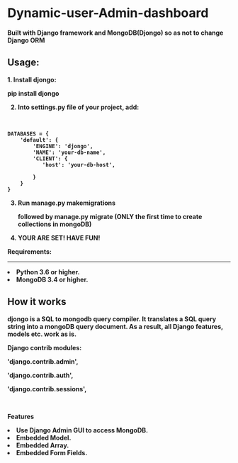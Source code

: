 # Dynamic-user-Admin-dashboard
<b>Built with Django framework and MongoDB(Djongo) so as not to change Django ORM<br/>
<h2>Usage:</h2>
1. <strong>Install djongo:</strong>
    <p>pip install djongo</p>

2. <p>Into settings.py file of your project, add:</p>
<br/>


    DATABASES = {
        'default': {
            'ENGINE': 'djongo',
            'NAME': 'your-db-name',
            'CLIENT': {
               'host': 'your-db-host',
               
            }
        }
    }
    
3. <p>Run manage.py makemigrations <app_name></p>  
   <p>followed by manage.py migrate (ONLY the first time to create collections in mongoDB)</p>
 
4. YOUR ARE SET! HAVE FUN!


<b>Requirements:</b>
<hr/>
<li> Python 3.6 or higher.</li>

<li> MongoDB 3.4 or higher.</li>


<h2>How it works</h2>
<p>djongo is a SQL to mongodb query compiler. It translates a SQL query string into a mongoDB query document. As a result, all Django features, models etc. work as is.</p>

<strong>Django contrib modules:</strong>

  
<p>'django.contrib.admin',</p>
<p>'django.contrib.auth',</p>    
<p>'django.contrib.sessions',</p>

<br/>

<b>Features</b>
<li>Use Django Admin GUI to access MongoDB.</li>
<li>Embedded Model.</li>
<li>Embedded Array.</li>
<li>Embedded Form Fields.</li>
